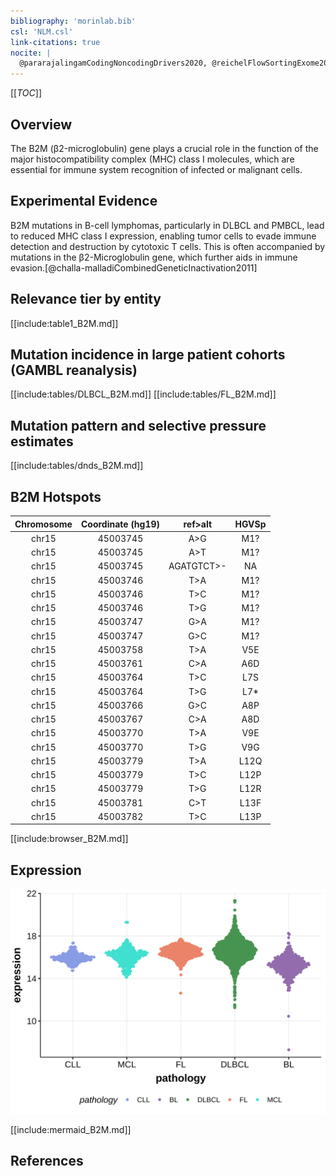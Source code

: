 ```yaml
---
bibliography: 'morinlab.bib'
csl: 'NLM.csl'
link-citations: true
nocite: |
  @pararajalingamCodingNoncodingDrivers2020, @reichelFlowSortingExome2015, @morinFrequentMutationHistonemodifying2011, @challa-malladiCombinedGeneticInactivation2011, 
---
```


[[_TOC_]]

## Overview

The B2M (β2-microglobulin) gene plays a crucial role in the function of the major histocompatibility complex (MHC) class I molecules, which are essential for immune system recognition of infected or malignant cells. 

## Experimental Evidence

B2M mutations in B-cell lymphomas, particularly in DLBCL and PMBCL, lead to reduced MHC class I expression, enabling tumor cells to evade immune detection and destruction by cytotoxic T cells. This is often accompanied by mutations in the β2-Microglobulin gene, which further aids in immune evasion.[@challa-malladiCombinedGeneticInactivation2011]



## Relevance tier by entity

[[include:table1_B2M.md]]

## Mutation incidence in large patient cohorts (GAMBL reanalysis)

[[include:tables/DLBCL_B2M.md]]
[[include:tables/FL_B2M.md]]

## Mutation pattern and selective pressure estimates

[[include:tables/dnds_B2M.md]]

## B2M Hotspots

| Chromosome |Coordinate (hg19) | ref>alt | HGVSp | 
 | :---:| :---: | :--: | :---: |
| chr15 | 45003745 | A>G | M1? |
| chr15 | 45003745 | A>T | M1? |
| chr15 | 45003745 | AGATGTCT>- | NA |
| chr15 | 45003746 | T>A | M1? |
| chr15 | 45003746 | T>C | M1? |
| chr15 | 45003746 | T>G | M1? |
| chr15 | 45003747 | G>A | M1? |
| chr15 | 45003747 | G>C | M1? |
| chr15 | 45003758 | T>A | V5E |
| chr15 | 45003761 | C>A | A6D |
| chr15 | 45003764 | T>C | L7S |
| chr15 | 45003764 | T>G | L7* |
| chr15 | 45003766 | G>C | A8P |
| chr15 | 45003767 | C>A | A8D |
| chr15 | 45003770 | T>A | V9E |
| chr15 | 45003770 | T>G | V9G |
| chr15 | 45003779 | T>A | L12Q |
| chr15 | 45003779 | T>C | L12P |
| chr15 | 45003779 | T>G | L12R |
| chr15 | 45003781 | C>T | L13F |
| chr15 | 45003782 | T>C | L13P |

[[include:browser_B2M.md]]

## Expression
![](images/gene_expression/B2M_by_pathology.svg)

<!-- ORIGIN: morinFrequentMutationHistonemodifying2011 -->
<!-- PMBL: reichelFlowSortingExome2015a -->
<!-- FL: morinFrequentMutationHistonemodifying2011 -->
<!-- MCL: pararajalingamCodingNoncodingDrivers2020 -->
<!-- DLBCL: morinFrequentMutationHistonemodifying2011 -->

[[include:mermaid_B2M.md]]

## References
